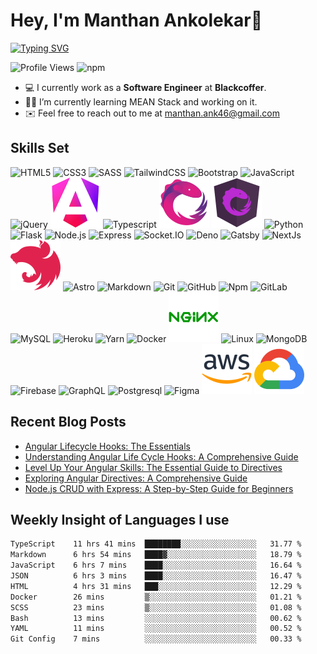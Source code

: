 # Hey, I'm Manthan Ankolekar👋

[![Typing SVG](https://readme-typing-svg.demolab.com?font=Fira+Code&pause=1000&width=435&lines=Front+End+Developer;Learn%2C+Build%2C+Repeat)](https://git.io/typing-svg)

![Profile Views](https://komarev.com/ghpvc/?username=manthanank&color=brightgreen)
![npm](https://img.shields.io/npm/dt/manthanank)
<!-- ![npm](https://img.shields.io/npm/dw/manthanank)
![npm](https://img.shields.io/npm/dm/manthanank)
![npm](https://img.shields.io/npm/dy/manthanank) -->

- 💻 I currently work as a **Software Engineer** at **Blackcoffer**.
- 🧑‍💻 I’m currently learning MEAN Stack and working on it.
- ✉️ Feel free to reach out to me at [manthan.ank46@gmail.com](mailto:manthan.ank46@gmail.com)

## Skills Set

![HTML5](/assets/svg/html.svg)
![CSS3](/assets/svg/css.svg)
![SASS](/assets/svg/sass.svg)
![TailwindCSS](/assets/svg/tailwindcss.svg)
![Bootstrap](/assets/svg/bootstrap.svg)
![JavaScript](/assets/svg/javascript.svg)
![jQuery](/assets/svg/jquery.svg)
![Angular](/assets/svg/angular.svg)
![Typescript](/assets/svg/typescript.svg)
![RxJS](/assets/svg/rxjs.svg)
![NgRx](/assets/svg/ngrx.svg)
![Python](/assets/svg/python.svg)
![Flask](/assets/svg/flask.svg)
![Node.js](/assets/svg/nodejs.svg)
![Express](/assets/svg/express.svg)
![Socket.IO](/assets/svg/socketio.svg)
![Deno](/assets/svg/deno.svg)
![Gatsby](/assets/svg/gatsby.svg)
![NextJs](/assets/svg/nextjs.svg)
![NestJs](/assets/svg/nestjs.svg)
![Astro](/assets/svg/astro.svg)
![Markdown](/assets/svg/markdown.svg)
![Git](/assets/svg/git.svg)
![GitHub](/assets/svg/github.svg)
![Npm](/assets/svg/npm.svg)
![GitLab](/assets/svg/gitlab.svg)
![MySQL](/assets/svg/mysql.svg)
![Heroku](/assets/svg/heroku.svg)
![Yarn](/assets/svg/yarn.svg)
![Docker](/assets/svg/docker.svg)
![Nginx](/assets/svg/nginx.svg)
![Linux](/assets/svg/linux.svg)
![MongoDB](/assets/svg//mongodb.svg)
![Firebase](/assets/svg/firebase.svg)
![GraphQL](/assets/svg/graphql.svg)
![Postgresql](/assets/svg/postgresql.svg)
![Figma](/assets/svg/figma.svg)
![AWS](/assets/svg/aws.svg)
![GCP](/assets/svg/googlecloud.svg)

## Recent Blog Posts

<!-- BLOG-POST-LIST:START -->
- [Angular Lifecycle Hooks: The Essentials](https://manthanank.hashnode.dev/angular-lifecycle-hooks-the-essentials)
- [Understanding Angular Life Cycle Hooks: A Comprehensive Guide](https://dev.to/manthanank/understanding-angular-life-cycle-hooks-a-comprehensive-guide-34oa)
- [Level Up Your Angular Skills: The Essential Guide to Directives](https://manthanank.hashnode.dev/level-up-your-angular-skills-the-essential-guide-to-directives)
- [Exploring Angular Directives: A Comprehensive Guide](https://dev.to/manthanank/exploring-angular-directives-a-comprehensive-guide-4bia)
- [Node.js CRUD with Express: A Step-by-Step Guide for Beginners](https://manthanank.hashnode.dev/nodejs-crud-with-express-a-step-by-step-guide-for-beginners)
<!-- BLOG-POST-LIST:END -->

## Weekly Insight of Languages I use

<!--START_SECTION:waka-->

```txt
TypeScript    11 hrs 41 mins  ████████░░░░░░░░░░░░░░░░░   31.77 %
Markdown      6 hrs 54 mins   ████▓░░░░░░░░░░░░░░░░░░░░   18.79 %
JavaScript    6 hrs 7 mins    ████░░░░░░░░░░░░░░░░░░░░░   16.64 %
JSON          6 hrs 3 mins    ████░░░░░░░░░░░░░░░░░░░░░   16.47 %
HTML          4 hrs 31 mins   ███░░░░░░░░░░░░░░░░░░░░░░   12.29 %
Docker        26 mins         ▒░░░░░░░░░░░░░░░░░░░░░░░░   01.21 %
SCSS          23 mins         ▒░░░░░░░░░░░░░░░░░░░░░░░░   01.08 %
Bash          13 mins         ░░░░░░░░░░░░░░░░░░░░░░░░░   00.62 %
YAML          11 mins         ░░░░░░░░░░░░░░░░░░░░░░░░░   00.52 %
Git Config    7 mins          ░░░░░░░░░░░░░░░░░░░░░░░░░   00.33 %
```

<!--END_SECTION:waka-->
